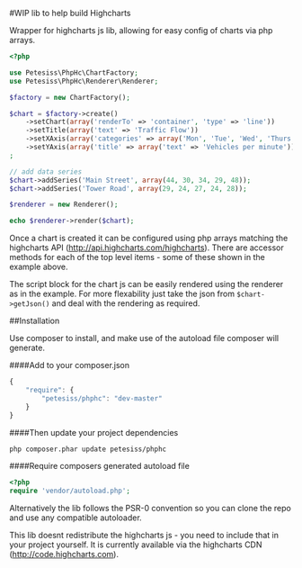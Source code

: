 #WIP lib to help build Highcharts

Wrapper for highcharts js lib, allowing for easy config of charts via php arrays.

```php
<?php

use Petesiss\PhpHc\ChartFactory;
use Petesiss\PhpHc\Renderer\Renderer;

$factory = new ChartFactory();

$chart = $factory->create()
    ->setChart(array('renderTo' => 'container', 'type' => 'line'))
    ->setTitle(array('text' => 'Traffic Flow'))
    ->setXAxis(array('categories' => array('Mon', 'Tue', 'Wed', 'Thurs', 'Fri')))
    ->setYAxis(array('title' => array('text' => 'Vehicles per minute')))
;

// add data series
$chart->addSeries('Main Street', array(44, 30, 34, 29, 48));
$chart->addSeries('Tower Road', array(29, 24, 27, 24, 28));

$renderer = new Renderer();

echo $renderer->render($chart);

```

Once a chart is created it can be configured using php arrays matching the highcharts API (http://api.highcharts.com/highcharts). There are accessor methods for each of the top level items - some of these shown in the example above.

The script block for the chart js can be easily rendered using the renderer as in the example. For more flexability just take the json from `$chart->getJson()` and deal with the rendering as required.

##Installation

Use composer to install, and make use of the autoload file composer will generate.

####Add to your composer.json
```js
{
    "require": {
        "petesiss/phphc": "dev-master"
    }
}
```

####Then update your project dependencies
```bash
php composer.phar update petesiss/phphc
```

####Require composers generated autoload file
```php
<?php
require 'vendor/autoload.php';

```

Alternatively the lib follows the PSR-0 convention so you can clone the repo and use any compatible autoloader.

This lib doesnt redistribute the highcharts js - you need to include that in your project yourself. It is currently available via the highcharts CDN (http://code.highcharts.com).



